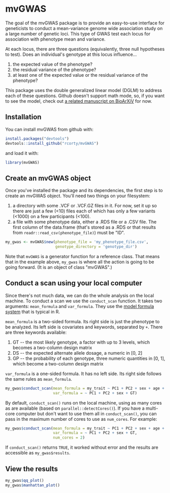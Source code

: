 
<!-- README.md is generated from README.Rmd. Please edit that file -->
mvGWAS
======

The goal of the mvGWAS package is to provide an easy-to-use interface for geneticists to conduct a mean-variance genome wide association study on a large number of genetic loci. This type of GWAS test each locus for association with phenotype mean and variance.

At each locus, there are three questions (equivalently, three null hypotheses to test). Does an individual's genotype at this locus influence...

1.  the expected value of the phenotype?
2.  the residual variance of the phenotype?
3.  at least one of the expected value or the residual variance of the phenotype?

This package uses the double generalized linear model (DGLM) to address each of these questions. Github doesn't support math mode, so, if you want to see the model, check out [a related manuscript on BioArXiV](http://biorxiv.org/content/biorxiv/early/2017/06/20/149377.full.pdf) for now.

Installation
------------

You can install mvGWAS from github with:

``` r
install.packages("devtools")
devtools::install_github("rcorty/mvGWAS")
```

and load it with:

``` r
library(mvGWAS)
```

Create an mvGWAS object
-----------------------

Once you've installed the package and its dependencies, the first step is to create an mvGWAS object. You'll need two things on your filesystem:

1.  a directory with some .VCF or .VCF.GZ files in it. For now, set it up so there are just a few (&lt;10) files each of which has only a few variants (&lt;1000) on a few participants (&lt;100).
2.  a file with some phenotype data, either a .RDS file or a .CSV file. The first column of the data.frame (that's stored as a .RDS or that results from `readr::read_csv(phenotype_file)`) must be "ID".

``` r
my_gwas <- mvGWAS$new(phenotype_file = 'my_phenotype_file.csv',
                      genotype_directory = 'genotype_dir')
```

Note that `mvGWAS` is a generator function for a reference class. That means that in the example above, `my_gwas` is where all the action is going to be going forward. (It is an object of class "mvGWAS".)

Conduct a scan using your local computer
----------------------------------------

Since there's not much data, we can do the whole analysis on the local machine. To conduct a scan we use the `conduct_scan` function. It takes two arguments: `mean_formula` and `var_formula`. They use the [model formula system](https://stat.ethz.ch/R-manual/R-devel/library/stats/html/formula.html) that is typical in R.

`mean_formula` is a two-sided formula. Its right side is just the phenotype to be analyzed. Its left side is covariates and keywords, separated by `+`. There are three keywords available:

1.  GT -- the most likely genotype, a factor with up to 3 levels, which becomes a two-column design matrix
2.  DS -- the expected alternate allele dosage, a numeric in \[0, 2\]
3.  GP -- the probability of each genotype, three numeric quantities in \[0, 1\], which become a two-column design matrix

`var_formula` is a one-sided formula. It has no left side. Its right side follows the same rules as `mean_formula`.

``` r
my_gwas$conduct_scan(mean_formula = my_trait ~ PC1 + PC2 + sex + age + DS,
                     var_formula = ~ PC1 + PC2 + sex + GT)
```

By default, `conduct_scan()` runs on the local machine, using as many cores as are available (based on `parallel::detectCores()`). If you have a multi-core computer but don't want to use them all in `conduct_scan()`, you can pass in the maximum number of cores to use as `num_cores`. For example:

``` r
my_gwas$conduct_scan(mean_formula = my_trait ~ PC1 + PC2 + sex + age + DS,
                     var_formula = ~ PC1 + PC2 + sex + GT,
                     num_cores = 2)
```

If `conduct_scan()` returns `TRUE`, it worked without error and the results are accessible as `my_gwas$results`.

View the results
----------------

``` r
my_gwas$qq_plot()
my_gwas$manhattan_plot()
```
